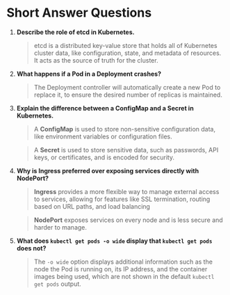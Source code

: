 # Short Answer Questions

1. **Describe the role of etcd in Kubernetes.**
   > etcd is a distributed key-value store that holds all of Kubernetes cluster data, like configuration, state, and metadata of resources. It acts as the source of truth for the cluster.

2. **What happens if a Pod in a Deployment crashes?**
   > The Deployment controller will automatically create a new Pod to replace it, to ensure the desired number of replicas is maintained.

3. **Explain the difference between a ConfigMap and a Secret in Kubernetes.**
   > A **ConfigMap** is used to store non-sensitive configuration data, like environment variables or configuration files.

   > A **Secret** is used to store sensitive data, such as passwords, API keys, or certificates, and is encoded for security.

4. **Why is Ingress preferred over exposing services directly with NodePort?**
   > **Ingress** provides a more flexible way to manage external access to services, allowing for features like SSL termination, routing based on URL paths, and load balancing 

   > **NodePort** exposes services on every node and is less secure and harder to manage.

5. **What does `kubectl get pods -o wide` display that `kubectl get pods` does not?**
   > The `-o wide` option displays additional information such as the node the Pod is running on, its IP address, and the container images being used, which are not shown in the default `kubectl get pods` output.
